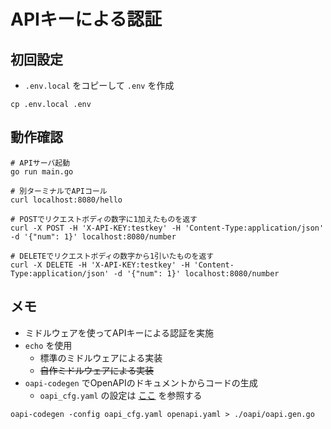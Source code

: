 # APIキーによる認証
## 初回設定
- `.env.local` をコピーして `.env` を作成
```
cp .env.local .env
```

## 動作確認
```
# APIサーバ起動
go run main.go

# 別ターミナルでAPIコール
curl localhost:8080/hello

# POSTでリクエストボディの数字に1加えたものを返す
curl -X POST -H 'X-API-KEY:testkey' -H 'Content-Type:application/json' -d '{"num": 1}' localhost:8080/number

# DELETEでリクエストボディの数字から1引いたものを返す
curl -X DELETE -H 'X-API-KEY:testkey' -H 'Content-Type:application/json' -d '{"num": 1}' localhost:8080/number
```

## メモ
- ミドルウェアを使ってAPIキーによる認証を実施
- `echo` を使用
  - 標準のミドルウェアによる実装
  - ~~自作ミドルウェアによる実装~~
- `oapi-codegen` でOpenAPIのドキュメントからコードの生成
  - `oapi_cfg.yaml` の設定は [ここ](https://github.com/oapi-codegen/oapi-codegen/blob/main/configuration-schema.json) を参照する
```
oapi-codegen -config oapi_cfg.yaml openapi.yaml > ./oapi/oapi.gen.go
```
